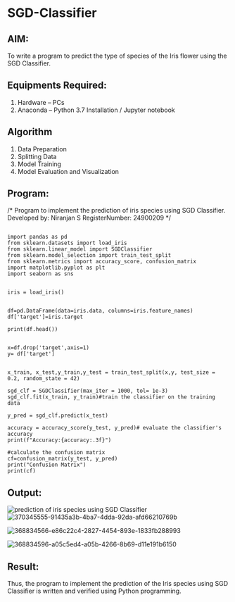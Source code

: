 # SGD-Classifier
## AIM:
To write a program to predict the type of species of the Iris flower using the SGD Classifier.

## Equipments Required:
1. Hardware – PCs
2. Anaconda – Python 3.7 Installation / Jupyter notebook

## Algorithm
1. Data Preparation
2. Splitting Data
3. Model Training
4. Model Evaluation and Visualization

## Program:
/*
Program to implement the prediction of iris species using SGD Classifier.
Developed by: Niranjan S
RegisterNumber:  24900209
*/
```

import pandas as pd
from sklearn.datasets import load_iris
from sklearn.linear_model import SGDClassifier
from sklearn.model_selection import train_test_split
from sklearn.metrics import accuracy_score, confusion_matrix
import matplotlib.pyplot as plt
import seaborn as sns


iris = load_iris()


df=pd.DataFrame(data=iris.data, columns=iris.feature_names)
df['target']=iris.target

print(df.head())


x=df.drop('target',axis=1)
y= df['target']


x_train, x_test,y_train,y_test = train_test_split(x,y, test_size = 0.2, random_state = 42)

sgd_clf = SGDClassifier(max_iter = 1000, tol= 1e-3)
sgd_clf.fit(x_train, y_train)#train the classifier on the training data

y_pred = sgd_clf.predict(x_test)

accuracy = accuracy_score(y_test, y_pred)# evaluate the classifier's accuracy
print(f"Accuracy:{accuracy:.3f}")

#calculate the confusion matrix
cf=confusion_matrix(y_test, y_pred)
print("Confusion Matrix")
print(cf)
```
## Output:
![prediction of iris species using SGD Classifier](sam.png)
![370345555-91435a3b-4ba7-4dda-92da-afd66210769b](https://github.com/user-attachments/assets/27e4648e-cd58-4408-87ec-36d0c1d65d8e)

![368834566-e86c22c4-2827-4454-893e-1833fb288993](https://github.com/user-attachments/assets/bcea5ce7-bb50-443b-9f59-4629ec76a85a)

![368834596-a05c5ed4-a05b-4266-8b69-d11e191b6150](https://github.com/user-attachments/assets/9150b30e-4e59-40ed-9ab8-cf11ed922f6a)


## Result:
Thus, the program to implement the prediction of the Iris species using SGD Classifier is written and verified using Python programming.
